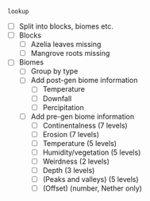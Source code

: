 

`lookup`
- [ ] Split into blocks, biomes etc.
- [ ] Blocks
	- [ ] Azelia leaves missing
	- [ ] Mangrove roots missing
- [ ] Biomes
	- [ ] Group by type
	- [ ] Add post-gen biome information
		- [ ] Temperature
		- [ ] Downfall
		- [ ] Percipitation
	- [ ] Add pre-gen biome information
		- [ ] Continentalness (7 levels)
		- [ ] Erosion (7 levels)
		- [ ] Temperature (5 levels)
		- [ ] Humidity/vegetation (5 levels)
		- [ ] Weirdness (2 levels)
		- [ ] Depth (3 levels)
		- [ ] (Peaks and valleys) (5 levels)
		- [ ] (Offset) (number, Nether only)